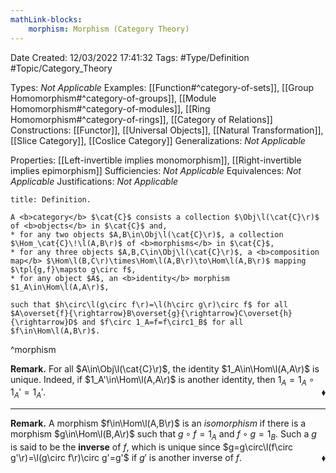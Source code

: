 ```yaml
---
mathLink-blocks:
    morphism: Morphism (Category Theory)
---
```


<div class="topSpace"></div>

Date Created: 12/03/2022 17:41:32
Tags: #Type/Definition #Topic/Category_Theory

Types: <i>Not Applicable</i>
Examples: [[Function#^category-of-sets]], [[Group Homomorphism#^category-of-groups]], [[Module Homomorphism#^category-of-modules]], [[Ring Homomorphism#^category-of-rings]], [[Category of Relations]]
Constructions: [[Functor]], [[Universal Objects]], [[Natural Transformation]], [[Slice Category]], [[Coslice Category]]
Generalizations: <i>Not Applicable</i>

Properties: [[Left-invertible implies monomorphism]], [[Right-invertible implies epimorphism]]
Sufficiencies: <i>Not Applicable</i>
Equivalences: <i>Not Applicable</i>
Justifications: <i>Not Applicable</i>

``` ad-Definition
title: Definition.

A <b>category</b> $\cat{C}$ consists a collection $\Obj\l(\cat{C}\r)$ of <b>objects</b> in $\cat{C}$ and, 
* for any two objects $A,B\in\Obj\l(\cat{C}\r)$, a collection $\Hom_\cat{C}\!\l(A,B\r)$ of <b>morphisms</b> in $\cat{C}$,
* for any three objects $A,B,C\in\Obj\l(\cat{C}\r)$, a <b>composition map</b> $\Hom\l(B,C\r)\times\Hom\l(A,B\r)\to\Hom\l(A,B\r)$ mapping $\tpl{g,f}\mapsto g\circ f$,
* for any object $A$, an <b>identity</b> morphism $1_A\in\Hom\l(A,A\r)$,

such that $h\circ\l(g\circ f\r)=\l(h\circ g\r)\circ f$ for all $A\overset{f}{\rightarrow}B\overset{g}{\rightarrow}C\overset{h}{\rightarrow}D$ and $f\circ 1_A=f=f\circ1_B$ for all $f\in\Hom\l(A,B\r)$.

```
^morphism

<b>Remark.</b> For all $A\in\Obj\l(\cat{C}\r)$, the identity $1_A\in\Hom\l(A,A\r)$ is unique. Indeed, if $1_A'\in\Hom\l(A,A\r)$ is another identity, then $1_A=1_A\circ1_A'=1_A'$.<span style="float:right;">$\blacklozenge$</span>

---

<b>Remark.</b> A morphism $f\in\Hom\l(A,B\r)$ is an <i>isomorphism</i> if there is a morphism $g\in\Hom\l(B,A\r)$ such that $g\circ f=1_A$ and $f\circ g=1_B$. Such a $g$ is said to be the <b>inverse</b> of $f$, which is unique since $g=g\circ\l(f\circ g'\r)=\l(g\circ f\r)\circ g'=g'$ if $g'$ is another inverse of $f$.<span style="float:right;">$\blacklozenge$</span>
